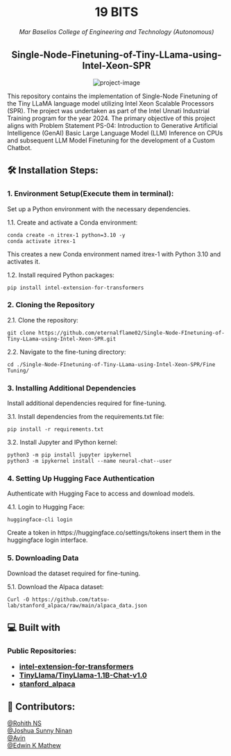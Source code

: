 <h1 align="center" id="title">19 BITS</h1>
<h6 align="center" id="title">Mar Baselios College of Engineering and Technology (Autonomous)</h6>
<h2 align="center" id="title">Single-Node-Finetuning-of-Tiny-LLama-using-Intel-Xeon-SPR</h2>

<p align="center"><img src="https://socialify.git.ci/eternalflame02/Single-Node-Finetuning-of-Tiny-LLama-using-Intel-Xeon-SPR/image?font=Source%20Code%20Pro&amp;name=1&amp;pattern=Circuit%20Board&amp;theme=Dark" alt="project-image"></p>

<p id="description">This repository contains the implementation of Single-Node Finetuning of the Tiny LLaMA language model utilizing Intel Xeon Scalable Processors (SPR). The project was undertaken as part of the Intel Unnati Industrial Training program for the year 2024. The primary objective of this project aligns with Problem Statement PS-04: Introduction to Generative Artificial Intelligence (GenAI) Basic Large Language Model (LLM) Inference on CPUs and subsequent LLM Model Finetuning for the development of a Custom Chatbot.</p>

<h2>🛠️ Installation Steps:</h2>

<h3>1. Environment Setup(Execute them in terminal):</h3>

<p>Set up a Python environment with the necessary dependencies.</p>
<p>1.1.  Create and activate a Conda environment:</p>

```
conda create -n itrex-1 python=3.10 -y
conda activate itrex-1
```
<p>This creates a new Conda environment named itrex-1 with Python 3.10 and activates it.</p>

<p>1.2.	Install required Python packages:</p>

```
pip install intel-extension-for-transformers
```

<h3>2. Cloning the Repository</h3>
<p>2.1.	Clone the repository:</p>

```
git clone https://github.com/eternalflame02/Single-Node-FInetuning-of-Tiny-LLama-using-Intel-Xeon-SPR.git
```
<p>2.2.	Navigate to the fine-tuning directory:</p>

```
cd ./Single-Node-FInetuning-of-Tiny-LLama-using-Intel-Xeon-SPR/Fine Tuning/
```

<h3>3. Installing Additional Dependencies</h3>
<p>Install additional dependencies required for fine-tuning.</p>
<p>3.1.	Install dependencies from the requirements.txt file:</p>


```
pip install -r requirements.txt
```
<p>3.2.	Install Jupyter and IPython kernel:</p>

```
python3 -m pip install jupyter ipykernel
python3 -m ipykernel install --name neural-chat--user
```
<h3>4. Setting Up Hugging Face Authentication</h3>
<p>Authenticate with Hugging Face to access and download models.</p>
<p>4.1.	Login to Hugging Face:</p>

```
huggingface-cli login
```
<p>Create a token in https://huggingface.co/settings/tokens insert them in the huggingface login interface.</p>

<h3>5. Downloading Data</h3>
<p>Download the dataset required for fine-tuning.</p>
<p>5.1.	Download the Alpaca dataset:</p>

```
Curl -O https://github.com/tatsu-lab/stanford_alpaca/raw/main/alpaca_data.json
```






<h2>💻 Built with</h2>


<h3>Public Repositories:


*   [intel-extension-for-transformers](https://github.com/intel/intel-extension-for-transformers)
*   [TinyLlama/TinyLlama-1.1B-Chat-v1.0](https://huggingface.co/TinyLlama/TinyLlama-1.1B-Chat-v1.0)
*   [stanford_alpaca](https://github.com/tatsu-lab/stanford_alpaca)




<h2>🍰 Contributors:</h2>

<p></p>


[@Rohith NS](https://github.com/eternalflame02)<br>[@Joshua Sunny Ninan](https://github.com/Joshualostonearth)<br>[@Avin ](https://github.com/ajsike2310)<br>[@Edwin K Mathew](https://github.com/EdKMathew)  <br> <br>
